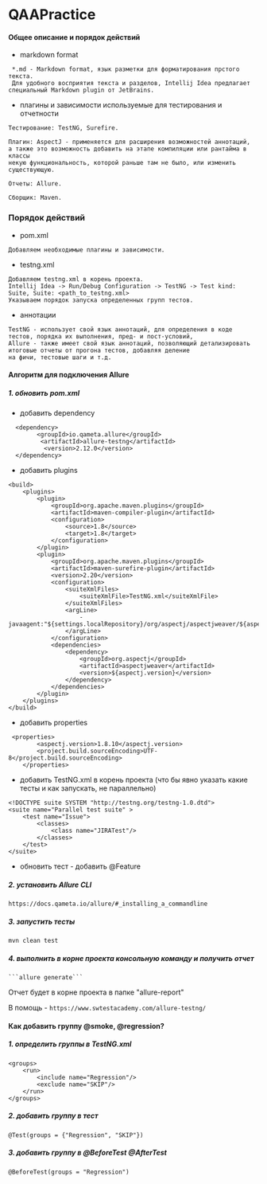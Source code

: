 # QAAPractice

#### Общее описание и порядок действий #### 
- markdown format 
```
 *.md - Markdown format, язык разметки для форматирования прстого текста. 
 Для удобного восприятия текста и разделов, Intellij Idea предлагает специальный Markdown plugin от JetBrains.
```
- плагины и зависимости используемые для тестирования и отчетности 
```
Тестирование: TestNG, Surefire.

Плагин: AspectJ - применяется для расширения возможностей аннотаций, 
а также это возможность добавить на этапе компиляции или рантайма в классы 
некую функциональность, которой раньше там не было, или изменить существующую.

Отчеты: Allure.

Сборщик: Maven. 
```

### Порядок действий ### 
- pom.xml 
```
Добавляем необходимые плагины и зависимости.
```
- testng.xml 
```
Добавляем testng.xml в корень проекта. 
Intellij Idea -> Run/Debug Configuration -> TestNG -> Test kind: Suite, Suite: <path_to_testng.xml>
Указываем порядок запуска определенных групп тестов.
```
- аннотации 
```
TestNG - использует свой язык аннотаций, для определения в коде тестов, порядка их выполнения, пред- и пост-условий,
Allure - также имеет свой язык аннотаций, позволяющий детализировать итоговые отчеты от прогона тестов, добавляя деление 
на фичи, тестовые шаги и т.д.
```

#### Алгоритм для подключения Allure

##### 1. обновить pom.xml
- добавить dependency
```
  <dependency>
        <groupId>io.qameta.allure</groupId>
         <artifactId>allure-testng</artifactId>
          <version>2.12.0</version>
  </dependency>
```
- добавить plugins		
```
<build>
    <plugins>
        <plugin>
            <groupId>org.apache.maven.plugins</groupId>
            <artifactId>maven-compiler-plugin</artifactId>
            <configuration>
                <source>1.8</source>
                <target>1.8</target>
            </configuration>
        </plugin>
        <plugin>
            <groupId>org.apache.maven.plugins</groupId>
            <artifactId>maven-surefire-plugin</artifactId>
            <version>2.20</version>
            <configuration>
                <suiteXmlFiles>
                    <suiteXmlFile>TestNG.xml</suiteXmlFile>
                </suiteXmlFiles>
                <argLine>
                    -javaagent:"${settings.localRepository}/org/aspectj/aspectjweaver/${aspectj.version}/aspectjweaver-${aspectj.version}.jar"
                </argLine>
            </configuration>
            <dependencies>
                <dependency>
                    <groupId>org.aspectj</groupId>
                    <artifactId>aspectjweaver</artifactId>
                    <version>${aspectj.version}</version>
                </dependency>
            </dependencies>
        </plugin>
    </plugins>
</build>
```
- добавить properties
```
 <properties>
        <aspectj.version>1.8.10</aspectj.version>
        <project.build.sourceEncoding>UTF-8</project.build.sourceEncoding>
    </properties>
```
- добавить TestNG.xml в корень проекта (что бы явно указать какие тесты и как запускать, не параллельно)
```
<!DOCTYPE suite SYSTEM "http://testng.org/testng-1.0.dtd">
<suite name="Parallel test suite" >
    <test name="Issue">
        <classes>
            <class name="JIRATest"/>
        </classes>
    </test>
</suite>
```
- обновить тест - добавить @Feature
##### 2. установить Allure CLI
```
https://docs.qameta.io/allure/#_installing_a_commandline
```
##### 3. запустить тесты 
```mvn clean test```
##### 4. выполнить в корне проекта консольную команду и получить отчет
    ```allure generate```
Отчет будет в корне проекта в папке "allure-report" 

В помощь - `https://www.swtestacademy.com/allure-testng/`

#### Как добавить группу @smoke, @regression?
##### 1. определить группы в TestNG.xml
```
<groups>
    <run>
        <include name="Regression"/>
        <exclude name="SKIP"/>
    </run>
</groups>
```
##### 2. добавить группу в тест
```
@Test(groups = {"Regression", "SKIP"})
```
##### 3. добавить группу в @BeforeTest @AfterTest
```
@BeforeTest(groups = "Regression")
```
